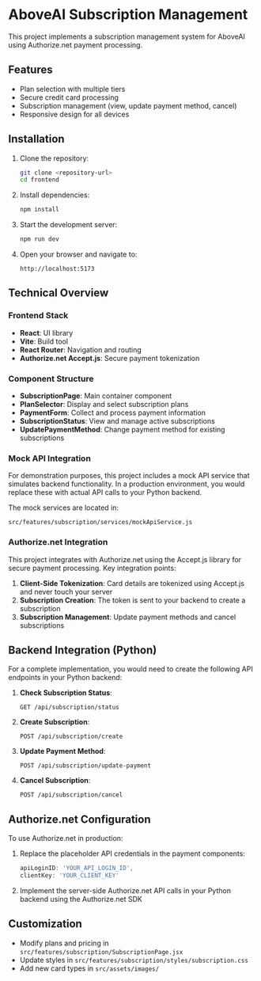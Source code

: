 # AboveAI Subscription Management

This project implements a subscription management system for AboveAI using Authorize.net payment processing. 

## Features

- Plan selection with multiple tiers
- Secure credit card processing 
- Subscription management (view, update payment method, cancel)
- Responsive design for all devices

## Installation

1. Clone the repository:
   ```sh
   git clone <repository-url>
   cd frontend
   ```

2. Install dependencies:
   ```sh
   npm install
   ```

3. Start the development server:
   ```sh
   npm run dev
   ```

4. Open your browser and navigate to:
   ```
   http://localhost:5173
   ```

## Technical Overview

### Frontend Stack

- **React**: UI library
- **Vite**: Build tool
- **React Router**: Navigation and routing
- **Authorize.net Accept.js**: Secure payment tokenization

### Component Structure

- **SubscriptionPage**: Main container component 
- **PlanSelector**: Display and select subscription plans
- **PaymentForm**: Collect and process payment information
- **SubscriptionStatus**: View and manage active subscriptions
- **UpdatePaymentMethod**: Change payment method for existing subscriptions

### Mock API Integration

For demonstration purposes, this project includes a mock API service that simulates backend functionality. In a production environment, you would replace these with actual API calls to your Python backend.

The mock services are located in:
```
src/features/subscription/services/mockApiService.js
```

### Authorize.net Integration

This project integrates with Authorize.net using the Accept.js library for secure payment processing. Key integration points:

1. **Client-Side Tokenization**: Card details are tokenized using Accept.js and never touch your server
2. **Subscription Creation**: The token is sent to your backend to create a subscription
3. **Subscription Management**: Update payment methods and cancel subscriptions

## Backend Integration (Python)

For a complete implementation, you would need to create the following API endpoints in your Python backend:

1. **Check Subscription Status**:
   ```
   GET /api/subscription/status
   ```

2. **Create Subscription**:
   ```
   POST /api/subscription/create
   ```

3. **Update Payment Method**:
   ```
   POST /api/subscription/update-payment
   ```

4. **Cancel Subscription**:
   ```
   POST /api/subscription/cancel
   ```

## Authorize.net Configuration

To use Authorize.net in production:

1. Replace the placeholder API credentials in the payment components:
   ```js
   apiLoginID: 'YOUR_API_LOGIN_ID',
   clientKey: 'YOUR_CLIENT_KEY'
   ```

2. Implement the server-side Authorize.net API calls in your Python backend using the Authorize.net SDK

## Customization

- Modify plans and pricing in `src/features/subscription/SubscriptionPage.jsx`
- Update styles in `src/features/subscription/styles/subscription.css`
- Add new card types in `src/assets/images/`
